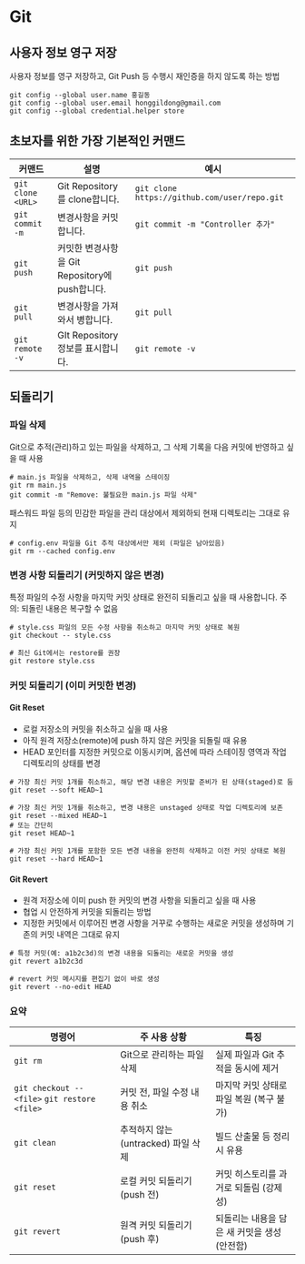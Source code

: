 # Git

## 사용자 정보 영구 저장

사용자 정보를 영구 저장하고, Git Push 등 수행시 재인증을 하지 않도록 하는 방법

```
git config --global user.name 홍길동
git config --global user.email honggildong@gmail.com
git config --global credential.helper store
```

## 초보자를 위한 가장 기본적인 커맨드

| 커맨드             | 설명                         | 예시                                         |
|-------------------|------------------------------|----------------------------------------------|
| `git clone <URL>` | Git Repository를 clone합니다. | `git clone https://github.com/user/repo.git` |
| `git commit -m`   | 변경사항을 커밋합니다. | `git commit -m "Controller 추가"` |
| `git push`        | 커밋한 변경사항을 Git Repository에 push합니다. | `git push` |
| `git pull`        | 변경사항을 가져와서 병합니다. | `git pull` |
| `git remote -v`   | GIt Repository 정보를 표시합니다.| `git remote -v` |

## 되돌리기

### 파일 삭제

Git으로 추적(관리)하고 있는 파일을 삭제하고, 그 삭제 기록을 다음 커밋에 반영하고 싶을 때 사용

```
# main.js 파일을 삭제하고, 삭제 내역을 스테이징
git rm main.js
git commit -m "Remove: 불필요한 main.js 파일 삭제"
```

패스워드 파일 등의 민감한 파일을 관리 대상에서 제외하되 현재 디렉토리는 그대로 유지

```
# config.env 파일을 Git 추적 대상에서만 제외 (파일은 남아있음)
git rm --cached config.env
```

### 변경 사항 되돌리기 (커밋하지 않은 변경)

특정 파일의 수정 사항을 마지막 커밋 상태로 완전히 되돌리고 싶을 때 사용합니다. 주의: 되돌린 내용은 복구할 수 없음

```
# style.css 파일의 모든 수정 사항을 취소하고 마지막 커밋 상태로 복원
git checkout -- style.css

# 최신 Git에서는 restore를 권장
git restore style.css
```

### 커밋 되돌리기 (이미 커밋한 변경)

#### Git Reset

* 로컬 저장소의 커밋을 취소하고 싶을 때 사용
* 아직 원격 저장소(remote)에 push 하지 않은 커밋을 되돌릴 때 유용
* HEAD 포인터를 지정한 커밋으로 이동시키며, 옵션에 따라 스테이징 영역과 작업 디렉토리의 상태를 변경

```
# 가장 최신 커밋 1개를 취소하고, 해당 변경 내용은 커밋할 준비가 된 상태(staged)로 둠
git reset --soft HEAD~1

# 가장 최신 커밋 1개를 취소하고, 변경 내용은 unstaged 상태로 작업 디렉토리에 보존
git reset --mixed HEAD~1
# 또는 간단히
git reset HEAD~1

# 가장 최신 커밋 1개를 포함한 모든 변경 내용을 완전히 삭제하고 이전 커밋 상태로 복원
git reset --hard HEAD~1
```

#### Git Revert

* 원격 저장소에 이미 push 한 커밋의 변경 사항을 되돌리고 싶을 때 사용
* 협업 시 안전하게 커밋을 되돌리는 방법
* 지정한 커밋에서 이루어진 변경 사항을 거꾸로 수행하는 새로운 커밋을 생성하며 기존의 커밋 내역은 그대로 유지

```
# 특정 커밋(예: a1b2c3d)의 변경 내용을 되돌리는 새로운 커밋을 생성
git revert a1b2c3d

# revert 커밋 메시지를 편집기 없이 바로 생성
git revert --no-edit HEAD
```

### 요약

| 명령어	| 주 사용 상황 | 특징 | 
|-------|-------------|------|
| `git rm`	| Git으로 관리하는 파일 삭제	 | 실제 파일과 Git 추적을 동시에 제거 | 
| `git checkout -- <file>` `git restore <file>`	 | 커밋 전, 파일 수정 내용 취소	 | 마지막 커밋 상태로 파일 복원 (복구 불가) | 
| `git clean`	| 추적하지 않는(untracked) 파일 삭제	 | 빌드 산출물 등 정리 시 유용 | 
| `git reset`	| 로컬 커밋 되돌리기 (push 전)	 | 커밋 히스토리를 과거로 되돌림 (강제성) | 
| `git revert`	| 원격 커밋 되돌리기 (push 후)	 | 되돌리는 내용을 담은 새 커밋을 생성 (안전함) | 



